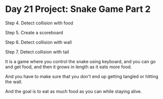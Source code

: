 # Day 21 Project: Snake Game Part 2

Step 4. Detect collision with food

Step 5. Create a scoreboard

Step 6. Detect collision with wall

Step 7. Detect collision with tail

It is a game where you control the snake using keyboard, and you can go and get food, 
and then it grows in length as it eats more food.

And you have to make sure that you don't end up getting tangled or hitting the wall.

And the goal is to eat as much food as you can while staying alive.
